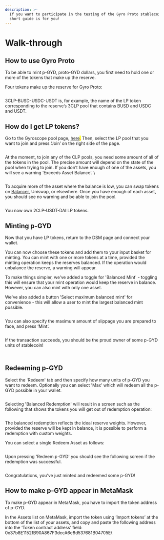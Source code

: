 ```yaml
---
description: >-
  If you want to participate in the testing of the Gyro Proto stablecoin, this
  short guide is for you!
---
```


# Walk-through

## How to use Gyro Proto

To be able to mint p-GYD, proto-GYD dollars, you first need to hold one or more of the tokens that make up the reserve.

Four tokens make up the reserve for Gyro Proto:

<figure><img src="../.gitbook/assets/Screenshot 2023-01-23 at 15.49.19.png" alt=""><figcaption></figcaption></figure>

3CLP-BUSD-USDC-USDT is, for example, the name of the LP token corresponding to the reserve’s 3CLP pool that contains BUSD and USDC and USDT.

## How do I get LP tokens?

Go to the Gyroscope pool page, [here](https://app.gyro.finance/pools/)<mark style="color:red;">.</mark> Then, select the LP pool that you want to join and press ‘Join’ on the right side of the page.&#x20;

<figure><img src="https://lh5.googleusercontent.com/Np0c3KpAJc_g3rG3qmXyDLLVnn2TVYzdvjo02Rooi2USk7vuECLkIrS1409bkSP6WNsnZ-jMZOU-dLNcsRcZGLJTr0Rpzme24RHUMNJEGVT_Mc-jzRt1__7YVNfq7b1D86wN8132mv22pDEYfVu_STNp2Xnfmb9e_rpulGaLaoknKaxaW8mOJSVZrrYn6w" alt=""><figcaption></figcaption></figure>

At the moment, to join any of the CLP pools, you need some amount of all of the tokens in the pool. The precise amount will depend on the state of the pool when trying to join. If you don’t have enough of one of the assets, you will see a warning ‘Exceeds Asset Balance’. \


<figure><img src="../.gitbook/assets/Screenshot 2023-01-23 at 15.46.33.png" alt=""><figcaption></figcaption></figure>

To acquire more of the asset where the balance is low, you can swap tokens on [Balancer](https://app.balancer.fi/#/polygon/trade), Uniswap, or elsewhere. Once you have enough of each asset, you should see no warning and be able to join the pool.

<figure><img src="../.gitbook/assets/Screenshot 2023-01-23 at 16.11.56.png" alt=""><figcaption></figcaption></figure>

You now own 2CLP-USDT-DAI LP tokens.&#x20;

## Minting p-GYD

Now that you have LP tokens, return to the DSM page and connect your wallet.

You can now choose these tokens and add them to your input basket for minting. You can mint with one or more tokens at a time, provided the minting operation keeps the reserves balanced. If the operation would unbalance the reserve, a warning will appear.&#x20;

To make things simpler, we've added a toggle for 'Balanced Mint' - toggling this will ensure that your mint operation would keep the reserve in balance. However, you can also mint with only one asset.

We've also added a button 'Select maximum balanced mint' for convenience - this will allow a user to mint the largest balanced mint possible.&#x20;

<figure><img src="../.gitbook/assets/Screenshot 2023-01-23 at 16.15.22.png" alt=""><figcaption></figcaption></figure>

You can also specify the maximum amount of slippage you are prepared to face, and press ‘Mint’.&#x20;

<figure><img src="../.gitbook/assets/mintsuccess.png" alt=""><figcaption></figcaption></figure>

If the transaction succeeds, you should be the proud owner of some p-GYD units of stablecoin!

\
Redeeming p-GYD
---------------

Select the 'Redeem' tab and then specify how many units of p-GYD you want to redeem. Optionally you can select 'Max' which will redeem all the p-GYD possible in your wallet.&#x20;

<figure><img src="../.gitbook/assets/Screenshot 2023-01-23 at 16.06.28.png" alt=""><figcaption></figcaption></figure>



Selecting 'Balanced Redemption' will result in a screen such as the following that shows the tokens you will get out of redemption operation:

<figure><img src="../.gitbook/assets/balancedredemption.png" alt=""><figcaption></figcaption></figure>

The balanced redemption reflects the ideal reserve weights. However, provided the reserve will be kept in balance, it is possible to perform a redemption with custom weights.&#x20;

You can select a single Redeem Asset as follows:

<figure><img src="../.gitbook/assets/Screenshot 2023-01-23 at 16.06.43.png" alt=""><figcaption></figcaption></figure>

Upon pressing 'Redeem p-GYD' you should see the following screen if the redemption was successful.

<figure><img src="../.gitbook/assets/redemptionsuccess.png" alt=""><figcaption></figcaption></figure>

Congratulations, you've just minted and redeemed some p-GYD!

## How to make p-GYD appear in MetaMask

To make p-GYD appear in MetaMask, you have to import the token address of p-GYD.&#x20;

In the Assets list on MetaMask, import the token using ‘Import tokens’ at the bottom of the list of your assets, and copy and paste the following address into the ‘Token contract address’ field: 0x37b8E1152fB90A867F3dccA6e8d537681B04705E\
